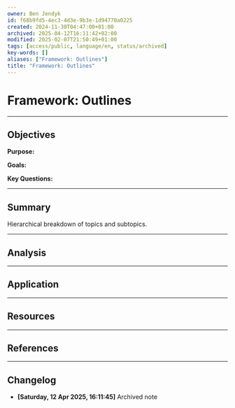 ```yaml
---
owner: Ben Jendyk
id: f68b9fd5-4ec3-4d3e-9b3e-1d94770a0225
created: 2024-11-30T04:47:00+01:00
archived: 2025-04-12T16:11:42+02:00
modified: 2025-02-07T21:50:49+01:00
tags: [access/public, language/en, status/archived]
key-words: []
aliases: ["Framework: Outlines"]
title: "Framework: Outlines"
---
```


# Framework: Outlines

---

## Objectives

**Purpose:**

**Goals:**

**Key Questions:**

---

## Summary

Hierarchical breakdown of topics and subtopics.

---

## Analysis

---

## Application

---

## Resources

---

## References


---

## Changelog 

- **[Saturday, 12 Apr 2025, 16:11:45]** Archived note  